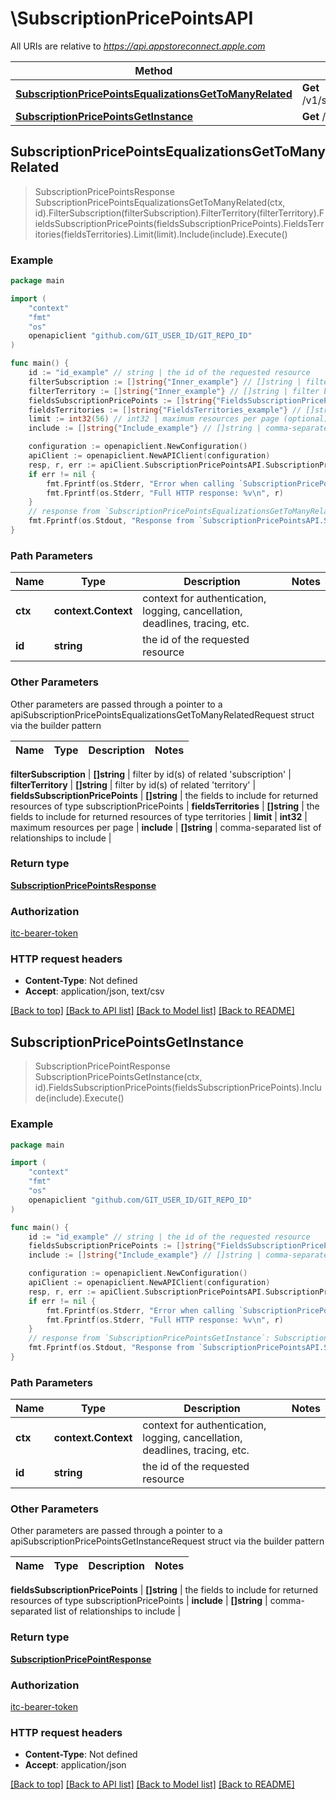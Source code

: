 # \SubscriptionPricePointsAPI

All URIs are relative to *https://api.appstoreconnect.apple.com*

Method | HTTP request | Description
------------- | ------------- | -------------
[**SubscriptionPricePointsEqualizationsGetToManyRelated**](SubscriptionPricePointsAPI.md#SubscriptionPricePointsEqualizationsGetToManyRelated) | **Get** /v1/subscriptionPricePoints/{id}/equalizations | 
[**SubscriptionPricePointsGetInstance**](SubscriptionPricePointsAPI.md#SubscriptionPricePointsGetInstance) | **Get** /v1/subscriptionPricePoints/{id} | 



## SubscriptionPricePointsEqualizationsGetToManyRelated

> SubscriptionPricePointsResponse SubscriptionPricePointsEqualizationsGetToManyRelated(ctx, id).FilterSubscription(filterSubscription).FilterTerritory(filterTerritory).FieldsSubscriptionPricePoints(fieldsSubscriptionPricePoints).FieldsTerritories(fieldsTerritories).Limit(limit).Include(include).Execute()



### Example

```go
package main

import (
    "context"
    "fmt"
    "os"
    openapiclient "github.com/GIT_USER_ID/GIT_REPO_ID"
)

func main() {
    id := "id_example" // string | the id of the requested resource
    filterSubscription := []string{"Inner_example"} // []string | filter by id(s) of related 'subscription' (optional)
    filterTerritory := []string{"Inner_example"} // []string | filter by id(s) of related 'territory' (optional)
    fieldsSubscriptionPricePoints := []string{"FieldsSubscriptionPricePoints_example"} // []string | the fields to include for returned resources of type subscriptionPricePoints (optional)
    fieldsTerritories := []string{"FieldsTerritories_example"} // []string | the fields to include for returned resources of type territories (optional)
    limit := int32(56) // int32 | maximum resources per page (optional)
    include := []string{"Include_example"} // []string | comma-separated list of relationships to include (optional)

    configuration := openapiclient.NewConfiguration()
    apiClient := openapiclient.NewAPIClient(configuration)
    resp, r, err := apiClient.SubscriptionPricePointsAPI.SubscriptionPricePointsEqualizationsGetToManyRelated(context.Background(), id).FilterSubscription(filterSubscription).FilterTerritory(filterTerritory).FieldsSubscriptionPricePoints(fieldsSubscriptionPricePoints).FieldsTerritories(fieldsTerritories).Limit(limit).Include(include).Execute()
    if err != nil {
        fmt.Fprintf(os.Stderr, "Error when calling `SubscriptionPricePointsAPI.SubscriptionPricePointsEqualizationsGetToManyRelated``: %v\n", err)
        fmt.Fprintf(os.Stderr, "Full HTTP response: %v\n", r)
    }
    // response from `SubscriptionPricePointsEqualizationsGetToManyRelated`: SubscriptionPricePointsResponse
    fmt.Fprintf(os.Stdout, "Response from `SubscriptionPricePointsAPI.SubscriptionPricePointsEqualizationsGetToManyRelated`: %v\n", resp)
}
```

### Path Parameters


Name | Type | Description  | Notes
------------- | ------------- | ------------- | -------------
**ctx** | **context.Context** | context for authentication, logging, cancellation, deadlines, tracing, etc.
**id** | **string** | the id of the requested resource | 

### Other Parameters

Other parameters are passed through a pointer to a apiSubscriptionPricePointsEqualizationsGetToManyRelatedRequest struct via the builder pattern


Name | Type | Description  | Notes
------------- | ------------- | ------------- | -------------

 **filterSubscription** | **[]string** | filter by id(s) of related &#39;subscription&#39; | 
 **filterTerritory** | **[]string** | filter by id(s) of related &#39;territory&#39; | 
 **fieldsSubscriptionPricePoints** | **[]string** | the fields to include for returned resources of type subscriptionPricePoints | 
 **fieldsTerritories** | **[]string** | the fields to include for returned resources of type territories | 
 **limit** | **int32** | maximum resources per page | 
 **include** | **[]string** | comma-separated list of relationships to include | 

### Return type

[**SubscriptionPricePointsResponse**](SubscriptionPricePointsResponse.md)

### Authorization

[itc-bearer-token](../README.md#itc-bearer-token)

### HTTP request headers

- **Content-Type**: Not defined
- **Accept**: application/json, text/csv

[[Back to top]](#) [[Back to API list]](../README.md#documentation-for-api-endpoints)
[[Back to Model list]](../README.md#documentation-for-models)
[[Back to README]](../README.md)


## SubscriptionPricePointsGetInstance

> SubscriptionPricePointResponse SubscriptionPricePointsGetInstance(ctx, id).FieldsSubscriptionPricePoints(fieldsSubscriptionPricePoints).Include(include).Execute()



### Example

```go
package main

import (
    "context"
    "fmt"
    "os"
    openapiclient "github.com/GIT_USER_ID/GIT_REPO_ID"
)

func main() {
    id := "id_example" // string | the id of the requested resource
    fieldsSubscriptionPricePoints := []string{"FieldsSubscriptionPricePoints_example"} // []string | the fields to include for returned resources of type subscriptionPricePoints (optional)
    include := []string{"Include_example"} // []string | comma-separated list of relationships to include (optional)

    configuration := openapiclient.NewConfiguration()
    apiClient := openapiclient.NewAPIClient(configuration)
    resp, r, err := apiClient.SubscriptionPricePointsAPI.SubscriptionPricePointsGetInstance(context.Background(), id).FieldsSubscriptionPricePoints(fieldsSubscriptionPricePoints).Include(include).Execute()
    if err != nil {
        fmt.Fprintf(os.Stderr, "Error when calling `SubscriptionPricePointsAPI.SubscriptionPricePointsGetInstance``: %v\n", err)
        fmt.Fprintf(os.Stderr, "Full HTTP response: %v\n", r)
    }
    // response from `SubscriptionPricePointsGetInstance`: SubscriptionPricePointResponse
    fmt.Fprintf(os.Stdout, "Response from `SubscriptionPricePointsAPI.SubscriptionPricePointsGetInstance`: %v\n", resp)
}
```

### Path Parameters


Name | Type | Description  | Notes
------------- | ------------- | ------------- | -------------
**ctx** | **context.Context** | context for authentication, logging, cancellation, deadlines, tracing, etc.
**id** | **string** | the id of the requested resource | 

### Other Parameters

Other parameters are passed through a pointer to a apiSubscriptionPricePointsGetInstanceRequest struct via the builder pattern


Name | Type | Description  | Notes
------------- | ------------- | ------------- | -------------

 **fieldsSubscriptionPricePoints** | **[]string** | the fields to include for returned resources of type subscriptionPricePoints | 
 **include** | **[]string** | comma-separated list of relationships to include | 

### Return type

[**SubscriptionPricePointResponse**](SubscriptionPricePointResponse.md)

### Authorization

[itc-bearer-token](../README.md#itc-bearer-token)

### HTTP request headers

- **Content-Type**: Not defined
- **Accept**: application/json

[[Back to top]](#) [[Back to API list]](../README.md#documentation-for-api-endpoints)
[[Back to Model list]](../README.md#documentation-for-models)
[[Back to README]](../README.md)

